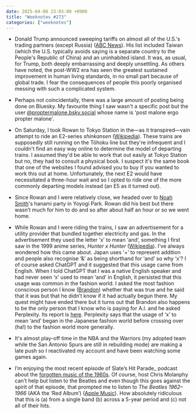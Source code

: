 ```yaml
---
date: 2025-04-08 23:03:00 +0900
title: "Weeknotes #273"
categories: ["weeknotes"]
---
```


- Donald Trump announced sweeping tariffs on almost all of the U.S.'s trading partners (except Russia) ([ABC News](https://www.abc.net.au/news/2025-04-03/donald-trump-tariffs-reciprocal-trade-announcement/105125434)). His list included Taiwan (which the U.S. typically avoids saying is a separate country to the People's Republic of China) and an uninhabited island. It was, as usual, for Trump, both deeply embarrassing and deeply unsettling. As others have noted, the post-WW2 era has seen the greatest sustained improvement in human living standards, in no small part because of global trade. I fear the consequences of people this poorly organised messing with such a complicated system.

- Perhaps not coincidentally, there was a large amount of posting being done on Bluesky. My favourite thing I saw wasn't a specific post but the user [@proptermalone.bsky.social](https://bsky.app/profile/proptermalone.bsky.social) whose name is 'post malone ergo propter malone'.

- On Saturday, I took Rowan to Tokyo Station in the—as it transpired—vain attempt to ride an E2-series _shinkansen_ ([Wikipedia](https://en.wikipedia.org/wiki/E2_Series_Shinkansen)). These trains are supposedly still running on the Tōhoku line but they're infrequent and I couldn't find an easy way online to determine the model of departing trains. I assumed they'd be able to work that out easily at Tokyo Station but no, they had to consult a physical book. I suspect it's the same book that one of the websites I found advised you to buy if you wanted to work this out at home. Unfortunately, the next E2 would have necessitated a three-hour wait and so I opted to ride one of the more commonly departing models instead (an E5 as it turned out).

- Since Rowan and I were relatively close, we headed over to [Noah Smith](https://www.noahpinion.blog/)'s hanami party in Yoyogi Park. Rowan did his best but there wasn’t much for him to do and so after about half an hour or so we went home.

- While Rowan and I were riding the trains, I saw an advertisement for a utility provider that bundled together electricity and gas. In the advertisement they used the letter ‘x’ to mean ‘and’, something I first saw in the 1999 anime series, _Hunter x Hunter_ ([Wikipedia](https://en.wikipedia.org/wiki/Hunter_×_Hunter_(1999_TV_series))). I’ve always wondered how this came about. Japan uses ‘+’ to represent addition and people also recognise ‘&’ as being shorthand for ‘and’ so why ‘x’? I of course asked ChatGPT and it suggested that this usage came from English. When I told ChatGPT that I was a native English speaker and had never seen ‘x’ used to mean ‘and’ in English, it persisted that this usage was common in the fashion world. I asked the most fashion conscious person I know ([Brandon](https://sangsara.net)) whether that was true and he said that it was but that he didn’t know if it had actually begun there. My quest might have ended there but it turns out that Brandon also happens to be the only person that I know who is paying for A.I. and he asked Perplexity. Its report is [here](https://www.perplexity.ai/search/b8f640ab-7d22-4195-bd37-6d35d907f748). Perplexity says that the usage of ‘x’ to mean ‘and’ began in the Japanese fashion world before crossing over (ha!) to the fashion world more generally.

- It's almost play-off time in the NBA and the Warriors (my adopted team while the San Antonio Spurs are still in rebuilding mode) are making a late push so I reactivated my account and have been watching some games again.

- I’m enjoying the most recent episode of Slate’s Hit Parade_ podcast about the [forgotten music of the 1960s](https://slate.com/podcasts/hit-parade/2025/03/kyu-sakamoto-the-singing-nun-and-forgotten-hits-of-the-1960s). Of course, host Chris Molanphy can’t help but listen to the Beatles and even though this goes against the spirit of that episode, that prompted me to listen to _The Beatles 1962–1966_ (AKA the ‘Red Album’) ([Apple Music](https://music.apple.com/jp/album/the-beatles-1962-1966-2023-edition-the-red-album/1713066744?l=en-US)). How absolutely ridiculous that this is (a) from a single band (b) across a 5-year period and (c) not all of their hits.

